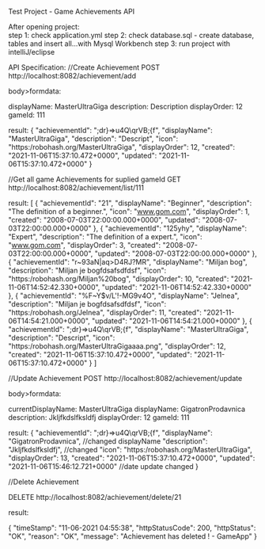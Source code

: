 Test Project - Game Achievements API

After opening project:  
    step 1: check application.yml
    step 2: check database.sql - create database, tables and insert all...with Mysql Workbench
    step 3: run project with intelliJ/eclipse

API Specification:
//Create Achievement
POST     http://localhost:8082/achievement/add  

body>formdata:

displayName: MasterUltraGiga
description: Description
displayOrder: 12
gameId: 111

result:
{
    "achievementId": ";dr}=>u4Q\\qrVB;{f",
    "displayName": "MasterUltraGiga",
    "description": "Descript",
    "icon": "https:/robohash.org/MasterUltraGiga",
    "displayOrder": 12,
    "created": "2021-11-06T15:37:10.472+0000",
    "updated": "2021-11-06T15:37:10.472+0000"
}

  //Get all game Achievements for suplied gameId
GET     http://localhost:8082/achievement/list/111

result:
[
    {
        "achievementId": "21",
        "displayName": "Beginner",
        "description": "The definition of a beginner.",
        "icon": "www.gom.com",
        "displayOrder": 1,
        "created": "2008-07-03T22:00:00.000+0000",
        "updated": "2008-07-03T22:00:00.000+0000"
    },
    {
        "achievementId": "125yhy",
        "displayName": "Expert",
        "description": "The definition of a expert.",
        "icon": "www.gom.com",
        "displayOrder": 3,
        "created": "2008-07-03T22:00:00.000+0000",
        "updated": "2008-07-03T22:00:00.000+0000"
    },
    {
        "achievementId": "r~93aN|aq>D4RJ?MR",
        "displayName": "Miljan bog",
        "description": "Miljan je bogfdsafsdfdsf",
        "icon": "https:/robohash.org/Miljan%20bog",
        "displayOrder": 10,
        "created": "2021-11-06T14:52:42.330+0000",
        "updated": "2021-11-06T14:52:42.330+0000"
    },
    {
        "achievementId": "%F~Y$v/L'!-MG9v4O",
        "displayName": "Jelnea",
        "description": "Miljan je bogfdsafsdfdsf",
        "icon": "https:/robohash.org/Jelnea",
        "displayOrder": 11,
        "created": "2021-11-06T14:54:21.000+0000",
        "updated": "2021-11-06T14:54:21.000+0000"
    },
    {
        "achievementId": ";dr}=>u4Q\\qrVB;{f",
        "displayName": "MasterUltraGiga",
        "description": "Descript",
        "icon": "https:/robohash.org/MasterUltraGigaaaa.png",
        "displayOrder": 12,
        "created": "2021-11-06T15:37:10.472+0000",
        "updated": "2021-11-06T15:37:10.472+0000"
    }
]

//Update Achievement
POST  http://localhost:8082/achievement/update

body>formdata:

currentDisplayName: MasterUltraGiga
displayName: GigatronProdavnica
description: Jkljfkdslfksldfj
displayOrder: 12
gameId: 111

result:
{
    "achievementId": ";dr}=>u4Q\\qrVB;{f",
    "displayName": "GigatronProdavnica", //changed displayName
    "description": "Jkljfkdslfksldfj", //changed
    "icon": "https:/robohash.org/MasterUltraGiga",
    "displayOrder": 13,
    "created": "2021-11-06T15:37:10.472+0000",
    "updated": "2021-11-06T15:46:12.721+0000" //date update changed
}

 //Delete Achievement
 
 DELETE  http://localhost:8082/achievement/delete/21

 result:

 {
    "timeStamp": "11-06-2021 04:55:38",
    "httpStatusCode": 200,
    "httpStatus": "OK",
    "reason": "OK",
    "message": "Achievement has deleted ! - GameApp"
}










